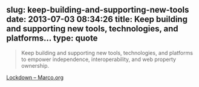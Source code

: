 slug: keep-building-and-supporting-new-tools
date: 2013-07-03 08:34:26
title: Keep building and supporting new tools, technologies, and platforms...
type: quote
---

> Keep building and supporting new tools, technologies, and platforms to empower independence, interoperability, and web property ownership.

[Lockdown – Marco.org](http://www.marco.org/2013/07/03/lockdown)
